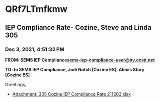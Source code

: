 # QRf7LTmfkmw
## IEP Compliance Rate- Cozine, Steve and Linda 305
### Dec 3, 2021, 4:51:32 PM
**FROM: SEMS IEP Compliance<sems-iep-compliance-user@nv.ccsd.net>**

**TO: to SEMS IEP Compliance, Jodi Notch [Cozine ES], Alexis Story [Cozine ES]**


Greetings,  





* [Attachment: 305 Cozine IEP Compliance Rate 211203.xlsx](QRf7LTmfkmw-attachment-1.xlsx)
